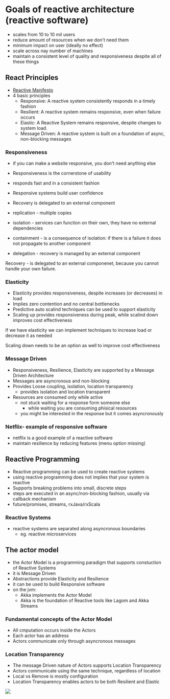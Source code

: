 # Goals of reactive architecture (reactive software)

- scales from 10 to 10 mil users
- reduce amount of resources when we don't need them
- minimum impact on user (ideally no effect)
- scale across nay number of machines
- maintain a consistent level of quality and responsiveness despite all of these things

## React Principles

- [Reactive Manifesto](http://www.reactivemanifesto.org)
- 4 basic principles
    - Responsive: A reactive system consistently responds in a timely fashion
    - Resilient: A reactive system remains responsive, even when failure occurs
    - Elastic: A Reactive System remains responsive, despite changes to system load.
    - Message Driven: A reactive system is built on a foundation of async, non-blocking messages

### Responsiveness

- if you can make a website responsive, you don't need anything else
- Responsiveness is the cornerstone of usability
- responds fast and in a consistent fashion
- Responsive systems build user confidence
- Recovery is delegated to an external component

- replication - multiple copies
- isolation - services can function on their own, they have no external dependencies
- containment - is a consequence of isolation: if there is a failure it does not propagate to another component
- delegation - recovery is managed by an external component

Recovery - is delegated to an external componenet, because you cannot handle your own failure.  

### Elasticity

- Elasticity provides responsiveness, despite increases (or decreases) in load
- Implies zero contention and no central bottlenecks
- Predictive auto scalind techniques can be used to support elasticity
- Scaling up provides responsiveness during peak, while scalind down improves cost effectiveness

If we have elasticity we can implement techniques to increase load or decrease it as needed

Scaling down needs to be an option as well to improve cost effectiveness

### Message Driven

- Responsiveness, Resilience, Elasticity are supported by a Message Driven Architecture
- Messages are asyncronous and non-blocking
- Provides Loose coupling, isolation, location transparency
    - provides isolation and location transparent
- Resources are consumed only while active
    - not stuck waiting for a response form someone else
        - while waiting you are consuming phisical resources
    - you might be interested in the response but it comes asyncronously
    

### Netflix- example of responsive software
- netflix is a good example of a reactive software
- maintain resilience by reducing features (menu option missing)

## Reactive Programming

- Reactive programming can be used to create reactive systems
- using reactive programming does not implies that your system is reactive
- Supports breaking problems into small, discrete steps
- steps are executed in an async/non-blocking fashion, usually via callback mechanism
- future/promises, streams, rxJava/rxScala



### Reactive Systems
- reactive systems are separated along asyncronous boundaries
    - eg. reactive microservices


## The actor model
- the Actor Model is a programming paradigm that supports constuction of Reactive Systems
- it is Message Driven
- Abstractions provide Elasticity and Resilience
- it can be used to build Responsive software
- on the jvm:
    - Akka implements the Actor Model
    - Akka is the foundation of Reactive tools like Lagom and Akka Streams

### Fundamental concepts of the Actor Model

- All cmputation occurs inside the Actors
- Each actor has an address
- Actors communicate only through asyncronous messages

### Location Transparency

- The message Driven nature of Actors supports Location Transparency
- Actors communicate using the same technique, regardless of location
- Local vs Remove is mostly configuration
- Location Transparency enables actors to be both Resilient and Elastic

![](https://imgur.com/a/E8sSfxN)